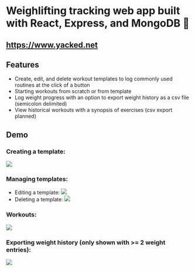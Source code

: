 # Weighlifting tracking web app built with React, Express, and MongoDB :muscle:
## https://www.yacked.net
## Features
- Create, edit, and delete workout templates to log commonly used routines at the click of a button
- Starting workouts from scratch or from template
- Log weight progress with an option to export weight history as a csv file (semicolon delimited)
- View historical workouts with a synopsis of exercises (csv export planned)

## Demo
### Creating a template:
![](https://github.com/bjexe/yacked/blob/main/demos/creating%20a%20template.gif?raw=true)
### Managing templates:
- Editing a template:
![](https://github.com/bjexe/yacked/blob/main/demos/editing%20a%20template.gif?raw=true)
- Deleting a template:
![](https://github.com/bjexe/yacked/blob/main/demos/deleting%20a%20template.gif?raw=true)
### Workouts:
![](https://github.com/bjexe/yacked/blob/main/demos/workouts.gif?raw=true)
### Exporting weight history (only shown with >= 2 weight entries):
![](https://github.com/bjexe/yacked/blob/main/demos/weight%20tracking.gif?raw=true)